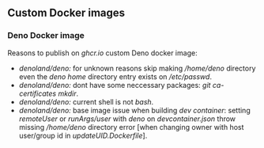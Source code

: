 ## Custom Docker images

### Deno Docker image
Reasons to publish on *ghcr.io* custom Deno docker image: 
- *denoland/deno:<version>* for unknown reasons skip making */home/deno* directory even the *deno home* directory entry exists on */etc/passwd*. 
- *denoland/deno:<version>* dont have some neccessary packages: *git ca-certificates mkdir*.
- *denoland/deno:<version>* current shell is not *bash*.
- *denoland/deno:<version>* base image issue when building *dev container*: setting *remoteUser* or *runArgs/user* with *deno* on *devcontainer.json* throw missing */home/deno* directory error [when changing owner with host user/group id in *updateUID.Dockerfile*].